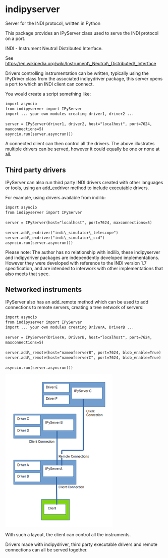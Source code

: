 # indipyserver
Server for the INDI protocol, written in Python

This package provides an IPyServer class used to serve the INDI protocol on a port.

INDI - Instrument Neutral Distributed Interface.

See https://en.wikipedia.org/wiki/Instrument\_Neutral\_Distributed\_Interface

Drivers controlling instrumentation can be written, typically using the IPyDriver class from the associated indipydriver package, this server opens a port to which an INDI client can connect.

You would create a script something like:


    import asyncio
    from indipyserver import IPyServer
    import ... your own modules creating driver1, driver2 ...

    server = IPyServer(driver1, driver2, host="localhost", port=7624, maxconnections=5)
    asyncio.run(server.asyncrun())

A connected client can then control all the drivers. The above illustrates multiple drivers can be served, however it could equally be one or none at all.


## Third party drivers

IPyServer can also run third party INDI drivers created with other languages or tools, using an add\_exdriver method to include executable drivers.

For example, using drivers available from indilib:

    import asyncio
    from indipyserver import IPyServer

    server = IPyServer(host="localhost", port=7624, maxconnections=5)

    server.add\_exdriver("indi\_simulator\_telescope")
    server.add\_exdriver("indi\_simulator\_ccd")
    asyncio.run(server.asyncrun())


Please note: The author has no relationship with indilib, these indipyserver and indipydriver packages are independently developed implementations. However they were developed with reference to the INDI version 1.7 specification, and are intended to interwork with other implementations that also meets that spec.


## Networked instruments

IPyServer also has an add\_remote method which can be used to add connections to remote servers, creating a tree network of servers:

    import asyncio
    from indipyserver import IPyServer
    import ... your own modules creating DriverA, DriverB ...

    server = IPyServer(DriverA, DriverB, host="localhost", port=7624, maxconnections=5)

    server.add\_remote(host="nameofserverB", port=7624, blob_enable=True)
    server.add\_remote(host="nameofserverC", port=7624, blob_enable=True)

    asyncio.run(server.asyncrun())


![INDI Network](https://github.com/bernie-skipole/indipydriver/raw/main/docs/source/usage/images/rem2.png)

With such a layout, the client can control all the instruments.

Drivers made with indipydriver, third party executable drivers and remote connections can all be served together.
